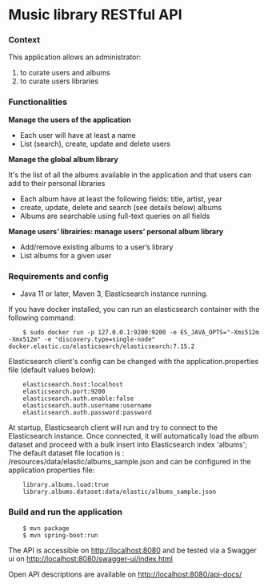 # Music library RESTful API

### Context

This application allows an administrator:
1. to curate users and albums
2. to curate users libraries

### Functionalities

**Manage the users of the application**
- Each user will have at least a name
- List (search), create, update and delete users

**Manage the global album library**

It's the list of all the albums available in the application and that users can add to their personal libraries
- Each album have at least the following fields: title, artist, year
- create, update, delete and search (see details below) albums
- Albums are searchable using full-text queries on all fields

**Manage users’ librairies: manage users’ personal album library**
- Add/remove existing albums to a user’s library
- List albums for a given user

### Requirements and config

- Java 11 or later, Maven 3, Elasticsearch instance running. 

If you have docker installed, you can run an elasticsearch container with the following command:

		$ sudo docker run -p 127.0.0.1:9200:9200 -e ES_JAVA_OPTS="-Xms512m -Xmx512m" -e "discovery.type=single-node" docker.elastic.co/elasticsearch/elasticsearch:7.15.2

Elasticsearch client's config can be changed with the application.properties file (default values below):
 
		elasticsearch.host:localhost
		elasticsearch.port:9200
		elasticsearch.auth.enable:false
		elasticsearch.auth.username:username
		elasticsearch.auth.password:password
		
At startup, Elasticsearch client will run and try to connect to the Elasticsearch instance. Once connected, it will automatically load the album dataset and proceed with a bulk insert into Elasticsearch index 'albums'; The default dataset file location is : /resources/data/elastic/albums_sample.json and can be configured in the application properties file:

		library.albums.load:true 
		library.albums.dataset:data/elastic/albums_sample.json

		
### Build and run the application

		$ mvn package
		$ mvn spring-boot:run

The API is accessible on <http://localhost:8080> and be tested via a Swagger ui on  <http://localhost:8080/swagger-ui/index.html> 

Open API descriptions are available on <http://localhost:8080/api-docs/>


